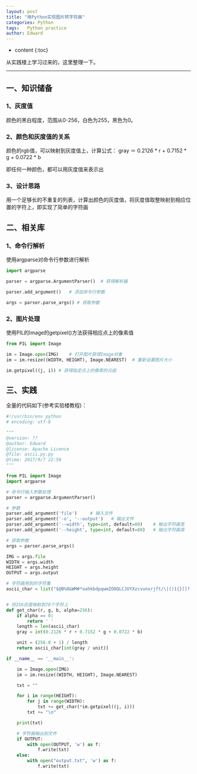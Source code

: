 ```yaml
---
layout: post
title: "用Python实现图片转字符画"
categories: Python
tags:   Python practice
author: Edward
---
```


* content
{:toc}

从实践楼上学习过来的，这里整理一下。

--------------------

## 一、知识储备

### 1、灰度值

颜色的黑白程度，范围从0-256，白色为255，黑色为0。

### 2、颜色和灰度值的关系

颜色的rgb值，可以映射到灰度值上，计算公式：
gray ＝ 0.2126 * r + 0.7152 * g + 0.0722 * b

即任何一种颜色，都可以用灰度值来表示出

### 3、设计思路

用一个足够长的不重复的列表，计算出颜色的灰度值，将灰度值取整映射到相应位置的字符上，即实现了简单的字符画

## 二、相关库

### 1、命令行解析

使用argparse对命令行参数进行解析

```python
import argparse

parser = argparse.ArgumentParser()  # 获得解析器

parser.add_argument()   # 添加命令行参数

args = parser.parse_args() # 获取参数
```

### 2、图片处理

使用PIL的Image的getpixel()方法获得相应点上的像素值

```python
from PIL import Image

im = Image.open(IMG)    # 打开图片获得Image对象
im = im.resize((WIDTH, HEIGHT), Image.NEAREST)  # 重新设置图片大小

im.getpixel((j, i)) # 获得指定点上的像素的元组
```

## 三、实践

全量的代码如下(参考实验楼教程)：

```python
#!/usr/bin/env python
# encoding: utf-8

"""
@version: ??
@author: Edward
@license: Apache Licence 
@file: ascii.py.py
@time: 2017/9/7 22:50
"""

from PIL import Image
import argparse

# 命令行输入参数处理
parser = argparse.ArgumentParser()

# 参数
parser.add_argument('file')     # 输入文件
parser.add_argument('-o', '--output')   # 输出文件
parser.add_argument('--width', type=int, default=80)    # 输出字符画宽
parser.add_argument('--height', type=int, default=80)   # 输出字符画高

# 获取参数
args = parser.parse_args()

IMG = args.file
WIDTH = args.width
HEIGHT = args.height
OUTPUT = args.output

# 字符画用到的字符集
ascii_char = list("$@B%8&WM#*oahkbdpqwmZO0QLCJUYXzcvunxrjft/\|()1{}[]?-_+~<>i!lI;:,\"^`'. ")


# 将256灰度映射到70个字符上
def get_char(r, g, b, alpha=256):
    if alpha == 0:
        return ' '
    length = len(ascii_char)
    gray = int(0.2126 * r + 0.7152 * g + 0.0722 * b)

    unit = (256.0 + 1) / length
    return ascii_char[int(gray / unit)]

if __name__ == '__main__':

    im = Image.open(IMG)
    im = im.resize((WIDTH, HEIGHT), Image.NEAREST)

    txt = ""

    for i in range(HEIGHT):
        for j in range(WIDTH):
            txt += get_char(*im.getpixel((j, i)))
        txt += "\n"

    print(txt)

    # 字符画输出到文件
    if OUTPUT:
        with open(OUTPUT, 'w') as f:
            f.write(txt)
    else:
        with open("output.txt", 'w') as f:
            f.write(txt)
```
